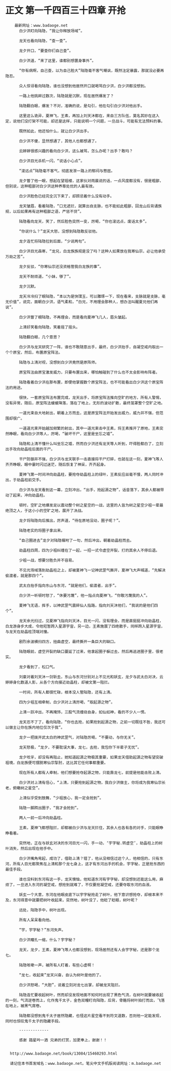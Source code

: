 # 正文 第一千四百三十四章 开抢
        最新网址：www.badaoge.net
          白少洪盯向陆隐，“我让你释放场域”。
      
          龙天也看向陆隐，“查一查”。
      
          龙夕开口，“要查你们自己查”。
      
          白少洪道，“来了这里，谁都别想置身事外”。
      
          “你有病啊，自己查，以为自己脸大”陆隐毫不客气嘲讽，既然注定暴露，那就没必要再隐忍。
      
          众人惊讶看向陆隐，谁也没想到他居然开口就喝骂白少洪，白少洪都没想到。
      
          一路上他挑衅过数次，陆隐就是沉默，现在居然爆发了？
      
          陆隐翻白眼，爆发？不对，准确的说，是勾引，他在勾引白少洪对他出手。
      
          这里这么诡异，夏神飞，王素，再加上刘天沐都在，来自三方队伍，莫名其妙在这入定，说他们没打架不可能，却还是这样，只能说明一个问题，一旦战斗，可能有无法预料的事。
      
          既然如此，他还怕什么，就让白少洪出手。
      
          白少洪不傻，显然想通了，其他人也都想通了。
      
          云婷婷很感兴趣的看向白少洪，这么被骂，怎么办呢？出手？敢吗？
      
          白少洪目光杀机一闪，“说话小心点”。
      
          “滚远点”陆隐毫不客气，彻底发泄一路上的郁闷与憋屈。
      
          龙夕瞥了他一眼，想起在望祖楼，这家伙对雨晨说的话，一点风度都没有，很是粗鄙，但别说，这种粗鄙对白少洪这种养尊处优的人最有效。
      
          白少洪脸色已经完全沉下来了，却顾忌着什么没有动手。
      
          龙天皱眉，看着陆隐，“口无遮拦，就算出自支脉，也不能如此粗鄙，回龙山后背诵族规，以后如果再有这种粗鄙之语，严惩不贷”。
      
          陆隐看向龙天，笑了，然后脸色突然一变，厉喝，“你也滚远点，废话太多”。
      
          “你说什么？”龙天大怒，没想到陆隐敢反驳他。
      
          龙夕连忙将陆隐拉到后面，“少说两句”。
      
          白少洪目光森寒，“龙兄，白龙族族规是没了吗？这种人如果放在我寒仙宗，必让他承受万劫之苦”。
      
          龙夕反驳，“你寒仙宗还没资格管我白龙族的事”。
      
          龙天不耐烦道，“小妹，够了”。
      
          龙夕沉默。
      
          龙天冷冷扫了眼陆隐，“本以为是快璞玉，可以雕琢一下，现在看来，支脉就是支脉，毫无价值”，说完，面朝白少洪，语气柔和，“白兄，不用理会那种人，想办法叫醒夏兄他们再说”。
      
          白少洪瞥了眼陆隐，不再理会，而是看向夏神飞几人，眉头皱起。
      
          上清好笑看向陆隐，笑着摇了摇头。
      
          陆隐翻白眼，几个意思？
      
          白少洪与龙天研究了一阵，谁也不敢随意出手，最终，白少洪抬手，自凝空戒内取出一个个原宝，然后，布置原宝阵法。
      
          陆隐与上清对视，没想到白少洪竟然是原阵师。
      
          原宝阵法由原宝激发威力，只要布置出来，哪怕触碰到了什么也不太会影响布阵者。
      
          陆隐看着白少洪在那布置，即便他掌握数个原宝阵法，也不可能看出白少洪这个原宝阵法的用途。
      
          很快，一套原宝阵法布置完成，龙天出手，将原宝阵法推向空旷的地方，所有人警惕，没有异常，随后，原宝阵法缓缓降落，落在了地上，无形的波动扩散，最终笼罩整个空旷之地。
      
          一道光束自大地射出，朝着上方而去，这是原宝阵法开始发出威力，威力并不强，但范围却很广。
      
          一道道光束开始越加频繁的射出，其中一道光束击中王素，将王素推开了原地，王素突然睁眼，看向白少洪等人，厉喝，“破坏干尸，这里是坐忘之墟”。
      
          陆隐和上清不懂什么叫坐忘之墟，然而白少洪还有龙天等人听到，吓得脸都白了，立刻出手攻向劫晶柱后面的干尸。
      
          干尸防御并不强，白少洪与龙天联手一击直接将干尸打碎，也就在这一刻，夏神飞等人齐齐睁眼，眼中霎时闪过迷茫，随后恢复了神采，齐齐起身。
      
          夏神飞第一时间冲向劫晶柱，要抢夺劫晶柱上的绿叶，王素反应丝毫不慢，两人同时冲出，于劫晶柱前交手。
      
          白少洪与龙天看到这一幕，立刻冲出，“出手，抢起源之物”，话音落下，其余人都被带动了起来，冲向劫晶柱。
      
          顿时，空旷之地爆发足以震动整个树之星空的一战，这里的人皆为树之星空少祖一辈最绝顶之人，于这小小的空旷之地，展开了决战。
      
          龙夕将陆隐向后推出，厉声道，“待在原地没动，圈子呢？”。
      
          陆隐老实的将圈子拿出来。
      
          “自己圈进去”龙夕对陆隐嘱咐了一句，然后冲出，朝着劫晶柱而去。
      
          劫晶柱四周，四为少祖纠缠在了一起，一招一式令虚空开裂，打的其余人不停后退。
      
          少祖一战，想要分胜负并不容易。
      
          不见光场域落到劫晶柱之上，却被夏神飞一记神武罡气撕开，夏神飞大声喊道，“先解决偷渡者，就是那四个”。
      
          武太白抬手指向东山与东河，“就是他们，偷渡者，出手”。
      
          白少洪一听顿时怒了，“休要污蔑”，他一指点向夏神飞，“你敢污蔑我的人”。
      
          夏神飞无语，挥手，以神武罡气震碎仙人指路，指向刘天沐他们，“我说的是他们四个”。
      
          龙天余光扫过，见夏神飞指向刘天沐，目光一闪，没有理会，而是直挺挺冲向劫晶柱，白龙游身步大成，令他短暂跨入星源宇宙，另一边，王素施展了四绝散手，同样跨入星源宇宙，与龙天在劫晶柱顶端对撞。
      
          剧烈余波横扫四方，扭曲虚空，最终撕开一条巨大的缺口。
      
          陆隐眼前，虚空开裂的缺口蔓延了过来，他拿起圈子躲过去，然后再逃进圈子里，很老实。
      
          龙夕看到了，松口气。
      
          刘豪对着刘天沐一剑斩去，东山与东河分别对上不见光和妖玄，龙夕与武太白对决，云婷婷身化数道人影，从各个方向接近劫晶柱，却被文第一阻拦。
      
          一时间，所有人都很忙碌，根本没人管陆隐，还有上清。
      
          四为少祖互相牵制，白少洪对上清厉喝，“取起源之物”。
      
          上清一跃冲出，不再掩饰，三股气流缠绕自身，如仙如神，看的不少人一愣。
      
          龙天忍不了了，看向陆隐，“你也去抢，如果抢到起源之物，之前一切既往不咎，我还可以做主让你在族内地位仅次于我”。
      
          龙夕一把拨开武太白的神武罡气，对陆隐厉喝，“不要动，与你无关”。
      
          龙天怒极，“龙夕，不要耽误大事，龙七，去抢，我包你下半辈子无忧”。
      
          龙夕咬牙，却没有再阻止，她知道起源之物极其重要，如果龙天借助起源之物有望突破祖境，白龙族便可摆脱寒仙宗掣肘，这比其它任何事都重要。
      
          现在所有人都有人牵制，他们想要抢夺起源之物，只能靠龙七，前提是他能击败上清。
      
          白少洪对上清有信心，“上清，只要抢到起源之物，我白少洪做主，你将成为我寒仙宗长老，俯瞰树之星空”。
      
          上清似乎受到鼓舞，“少祖放心，我一定会抢到”。
      
          陆隐一脚跨出圈子，“我才会抢到”。
      
          两人一前一后冲向劫晶柱。
      
          王素，夏神飞都想阻拦，却都被白少洪与龙天拦住，其余人也各有各的对手，只能眼睁睁看着。
      
          突然地，正在与妖玄对决的东河目光一闪，手一动，‘宇字秘.转虚空’，劫晶柱上的树叶消失，然后出现在他手中。
      
          白少洪嘴角弯起，成功了，借助上清？错了，他从没相信过这个人，他相信的，只有东河，所有人目光都聚焦在上清和那个龙七身上，这才有东河出手的机会，宇字秘，正是抢东西的最佳手段。
      
          谁也没料到东河有这一手，龙天懊恼，他知道东河有宇字秘，却没想到还能这么用，麻烦了，一旦进入东河的凝空戒，想抢到就难了，不仅要抢凝空戒，还要夺取东河的血液。
      
          妖玄一个大意，东河在他眼皮底下以宇字秘抢走了树叶，他下意识想抢夺，却根本来不及，东河得意中就要把树叶收起来，突然地，树叶没了，他眨了眨眼，树叶呢？
      
          远处，陆隐手中，树叶出现。
      
          所有人呆呆看向他。
      
          “宇，宇字秘？”东河失声。
      
          白少洪瞳孔一缩，什么？宇字秘？
      
          龙天，龙夕，王素，夏神飞等人也都没想到，现场居然还有人会宇字秘，还是那个龙七。
      
          陆隐咳嗽一声，被所有人盯着，有些心虚啊！
      
          “龙七，收起来”龙天兴奋，自认为树叶是他的了。
      
          白少洪怒喝，“大胆”，说着立刻对龙七出掌，却被龙天阻拦。
      
          陆隐连忙要收起树叶，然而却没发现地面不知何时出现了黑色气流，在树叶就要被收起的一刻，气流逆卷而上，化作鬼千太子，金色双瞳盯向陆隐，后背，骨骼将树叶拍打而出，飞落在地上，被黑气席卷。
      
          陆隐都没想到鬼千太子居然隐藏，也怪这片星空看不到符文道数，否则他一定能发现，同时也惊叹鬼千太子的隐藏手段。
      
          -------------
      
          感谢 踏星吟一酒 兄弟的打赏，加更奉上，谢谢！！
      
      
      http://www.badaoge.net/book/13084/15460293.html
      
      请记住本书首发域名：www.badaoge.net。笔尖中文手机版阅读网址：m.badaoge.net